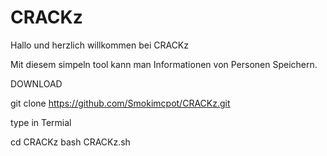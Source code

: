 # CRACKz
Hallo und herzlich willkommen bei CRACKz 

Mit diesem simpeln tool kann man Informationen von Personen Speichern.

DOWNLOAD

git clone https://github.com/Smokimcpot/CRACKz.git

type in Termial 

cd CRACKz
bash CRACKz.sh

